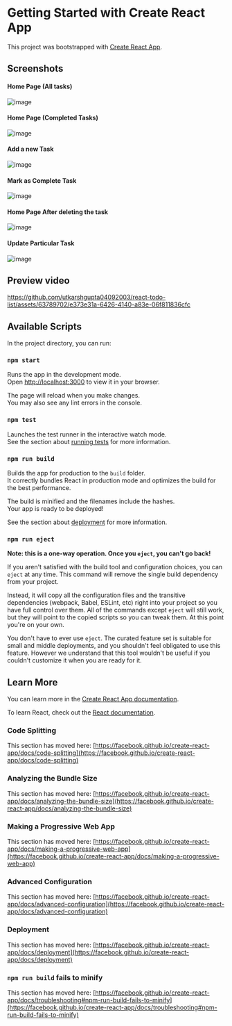 # Getting Started with Create React App

This project was bootstrapped with [Create React App](https://github.com/facebook/create-react-app).

## Screenshots

#### Home Page (All tasks)
![image](https://github.com/utkarshgupta04092003/react-todo-list/assets/63789702/68d0f25d-c783-44f0-b42e-6b2ee5f42bea)

#### Home Page (Completed Tasks)
![image](https://github.com/utkarshgupta04092003/react-todo-list/assets/63789702/eec3163b-1491-4fb0-929b-7c285f5b92e3)

#### Add a new Task
![image](https://github.com/utkarshgupta04092003/react-todo-list/assets/63789702/adc2e18a-7511-4dde-9a81-c9203eb4aecb)

#### Mark as Complete Task
![image](https://github.com/utkarshgupta04092003/react-todo-list/assets/63789702/41fa2503-dcdc-4676-b786-c7f5cd09215b)


#### Home Page After deleting the task
![image](https://github.com/utkarshgupta04092003/react-todo-list/assets/63789702/e2b4ea33-e87f-4d56-9b42-dfe6f7e2a587)

#### Update Particular Task
![image](https://github.com/utkarshgupta04092003/react-todo-list/assets/63789702/b37ddcef-fb12-4c1a-8987-8252cfa32437)


## Preview video

https://github.com/utkarshgupta04092003/react-todo-list/assets/63789702/e373e31a-6426-4140-a83e-06f811836cfc



## Available Scripts

In the project directory, you can run:

### `npm start`

Runs the app in the development mode.\
Open [http://localhost:3000](http://localhost:3000) to view it in your browser.

The page will reload when you make changes.\
You may also see any lint errors in the console.

### `npm test`

Launches the test runner in the interactive watch mode.\
See the section about [running tests](https://facebook.github.io/create-react-app/docs/running-tests) for more information.

### `npm run build`

Builds the app for production to the `build` folder.\
It correctly bundles React in production mode and optimizes the build for the best performance.

The build is minified and the filenames include the hashes.\
Your app is ready to be deployed!

See the section about [deployment](https://facebook.github.io/create-react-app/docs/deployment) for more information.

### `npm run eject`

**Note: this is a one-way operation. Once you `eject`, you can't go back!**

If you aren't satisfied with the build tool and configuration choices, you can `eject` at any time. This command will remove the single build dependency from your project.

Instead, it will copy all the configuration files and the transitive dependencies (webpack, Babel, ESLint, etc) right into your project so you have full control over them. All of the commands except `eject` will still work, but they will point to the copied scripts so you can tweak them. At this point you're on your own.

You don't have to ever use `eject`. The curated feature set is suitable for small and middle deployments, and you shouldn't feel obligated to use this feature. However we understand that this tool wouldn't be useful if you couldn't customize it when you are ready for it.

## Learn More

You can learn more in the [Create React App documentation](https://facebook.github.io/create-react-app/docs/getting-started).

To learn React, check out the [React documentation](https://reactjs.org/).

### Code Splitting

This section has moved here: [https://facebook.github.io/create-react-app/docs/code-splitting](https://facebook.github.io/create-react-app/docs/code-splitting)

### Analyzing the Bundle Size

This section has moved here: [https://facebook.github.io/create-react-app/docs/analyzing-the-bundle-size](https://facebook.github.io/create-react-app/docs/analyzing-the-bundle-size)

### Making a Progressive Web App

This section has moved here: [https://facebook.github.io/create-react-app/docs/making-a-progressive-web-app](https://facebook.github.io/create-react-app/docs/making-a-progressive-web-app)

### Advanced Configuration

This section has moved here: [https://facebook.github.io/create-react-app/docs/advanced-configuration](https://facebook.github.io/create-react-app/docs/advanced-configuration)

### Deployment

This section has moved here: [https://facebook.github.io/create-react-app/docs/deployment](https://facebook.github.io/create-react-app/docs/deployment)

### `npm run build` fails to minify

This section has moved here: [https://facebook.github.io/create-react-app/docs/troubleshooting#npm-run-build-fails-to-minify](https://facebook.github.io/create-react-app/docs/troubleshooting#npm-run-build-fails-to-minify)

